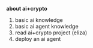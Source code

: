 **about ai+crypto**<br>
1. basic ai knowledge
2. basic ai agent knowledge
3. read ai+crypto project (eliza)
4. deploy an ai agent 
